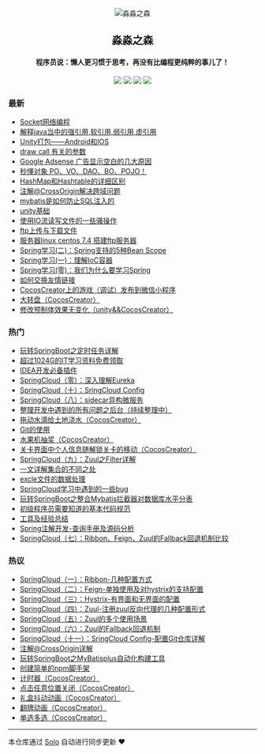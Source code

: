 <p align="center"><img alt="淼淼之森" src="https://www.mmzsblog.cn/images/mmzsit.png"></p><h2 align="center">
淼淼之森
</h2>

<h4 align="center">程序员说：懒人更习惯于思考，再没有比编程更纯粹的事儿了！</h4>
<p align="center"><a title="淼淼之森" target="_blank" href="https://github.com/mmzsblog/solo-blog"><img src="https://img.shields.io/github/last-commit/mmzsblog/solo-blog.svg?style=flat-square&color=FF9900"></a>
<a title="GitHub repo size in bytes" target="_blank" href="https://github.com/mmzsblog/solo-blog"><img src="https://img.shields.io/github/repo-size/mmzsblog/solo-blog.svg?style=flat-square"></a>
<a title="Solo Version" target="_blank" href="https://github.com/b3log/solo/releases"><img src="https://img.shields.io/badge/solo-3.6.3-f1e05a.svg?style=flat-square&color=blueviolet"></a>
<a title="Hits" target="_blank" href="https://github.com/b3log/hits"><img src="https://hits.b3log.org/mmzsblog/solo-blog.svg"></a></p>

### 最新

* [Socket网络编程](https://www.mmzsblog.cn/articles/2019/09/02/1567431601698.html)
* [解释java当中的强引用,软引用,弱引用,虚引用](https://www.mmzsblog.cn/articles/2019/09/02/1567408607686.html)
* [Unity打包——Android和IOS](https://www.mmzsblog.cn/articles/2019/08/30/1567173660972.html)
* [draw call 有关的参数](https://www.mmzsblog.cn/articles/2019/08/29/1567085834529.html)
* [Google Adsense 广告显示空白的几大原因](https://www.mmzsblog.cn/articles/2019/08/29/1567044999362.html)
* [秒懂对象 PO、VO、DAO、BO、POJO！](https://www.mmzsblog.cn/articles/2019/08/28/1566974052811.html)
* [HashMap和Hashtable的详细区别](https://www.mmzsblog.cn/articles/2019/08/27/1566889820592.html)
* [注解@CrossOrigin解决跨域问题](https://www.mmzsblog.cn/articles/2019/08/23/1566526598886.html)
* [mybatis是如何防止SQL注入的](https://www.mmzsblog.cn/articles/2019/08/22/1566442338175.html)
* [unity基础](https://www.mmzsblog.cn/articles/2019/08/21/1566382177030.html)
* [使用IO流读写文件的一些骚操作](https://www.mmzsblog.cn/articles/2019/08/20/1566309336375.html)
* [ftp上传与下载文件](https://www.mmzsblog.cn/articles/2019/08/20/1566309291864.html)
* [服务器linux centos 7.4 搭建ftp服务器](https://www.mmzsblog.cn/articles/2019/08/20/1566309142008.html)
* [Spring学习(二)：Spring支持的5种Bean Scope](https://www.mmzsblog.cn/articles/2019/08/19/1566204401814.html)
* [Spring学习(一)：理解IoC容器](https://www.mmzsblog.cn/articles/2019/08/19/1566204269196.html)
* [Spring学习(零)：我们为什么要学习Spring](https://www.mmzsblog.cn/articles/2019/08/19/1566204001282.html)
* [如何交换友情链接](https://www.mmzsblog.cn/articles/2019/08/19/1566201476640.html)
* [CocosCreator上的游戏（调试）发布到微信小程序](https://www.mmzsblog.cn/articles/2019/08/09/1565362167324.html)
* [大转盘（CocosCreator）](https://www.mmzsblog.cn/articles/2019/08/09/1565361901961.html)
* [修改预制体效果无变化（unity&&CocosCreator）](https://www.mmzsblog.cn/articles/2019/08/09/1565361694233.html)

### 热门

* [玩转SpringBoot之定时任务详解](https://www.mmzsblog.cn/articles/2019/08/08/1565247960802.html)
* [超过1024G的IT学习资料免费领取](https://www.mmzsblog.cn/articles/2019/08/07/1565164056809.html)
* [IDEA开发必备插件](https://www.mmzsblog.cn/articles/2019/08/05/1564991559394.html)
* [SpringCloud（零）：深入理解Eureka](https://www.mmzsblog.cn/articles/2019/08/06/1565077729804.html)
* [SpringCloud（十）：SringCloud Config](https://www.mmzsblog.cn/articles/2019/08/06/1565078155409.html)
* [SpringCloud（八）：sidecar异构微服务](https://www.mmzsblog.cn/articles/2019/08/06/1565078073512.html)
* [整理开发中遇到的所有问题之后台（持续整理中）](https://www.mmzsblog.cn/articles/2019/08/08/1565256407388.html)
* [拖动水滴给土地浇水（CocosCreator）](https://www.mmzsblog.cn/articles/2019/08/09/1565360848369.html)
* [Git的使用](https://www.mmzsblog.cn/articles/2019/08/05/1564991521185.html)
* [水果机抽奖（CocosCreator）](https://www.mmzsblog.cn/articles/2019/08/09/1565361048793.html)
* [关卡界面中个人信息随解锁关卡的移动（CocosCreator）](https://www.mmzsblog.cn/articles/2019/08/09/1565361531860.html)
* [SpringCloud（九）：Zuul之Filter详解](https://www.mmzsblog.cn/articles/2019/08/06/1565078123439.html)
* [一文详解集合的不同之处 ](https://www.mmzsblog.cn/articles/2019/08/08/1565255569239.html)
* [excle文件的数据处理](https://www.mmzsblog.cn/articles/2019/08/06/1565077029866.html)
* [SpringCloud学习中遇到的一些bug](https://www.mmzsblog.cn/articles/2019/08/06/1565078225369.html)
* [玩转SpringBoot之整合Mybatis拦截器对数据库水平分表](https://www.mmzsblog.cn/articles/2019/08/08/1565249428372.html)
* [初级程序员需要知道的基本代码规范](https://www.mmzsblog.cn/articles/2019/08/08/1565255455760.html)
* [工具及经验总结](https://www.mmzsblog.cn/articles/2019/08/07/1565161662449.html)
* [Spring注解开发-查询手册及源码分析](https://www.mmzsblog.cn/articles/2019/08/07/1565162136695.html)
* [SpringCloud（七）：Ribbon、Feign、Zuul的Fallback回退机制比较](https://www.mmzsblog.cn/articles/2019/08/06/1565078043815.html)

### 热议

* [SpringCloud（一）：Ribbon-几种配置方式](https://www.mmzsblog.cn/articles/2019/08/06/1565077811130.html)
* [SpringCloud（二）：Feign-单独使用及对hystrix的支持配置](https://www.mmzsblog.cn/articles/2019/08/06/1565077848633.html)
* [SpringCloud（三）：Hystrix-有界面和无界面的配置](https://www.mmzsblog.cn/articles/2019/08/06/1565077872515.html)
* [SpringCloud（四）：Zuul-注册zuul反向代理的几种配置形式](https://www.mmzsblog.cn/articles/2019/08/06/1565077904571.html)
* [SpringCloud（五）：Zuul的多个使用场景](https://www.mmzsblog.cn/articles/2019/08/06/1565077978928.html)
* [SpringCloud（六）：Zuul的Fallback回退机制](https://www.mmzsblog.cn/articles/2019/08/06/1565078012628.html)
* [SpringCloud（十一）：SringCloud Config-配置Git仓库详解](https://www.mmzsblog.cn/articles/2019/08/06/1565078182745.html)
* [注解@CrossOrigin详解](https://www.mmzsblog.cn/articles/2019/08/08/1565236280771.html)
* [玩转SpringBoot之MyBatisplus自动化构建工具](https://www.mmzsblog.cn/articles/2019/08/08/1565236458796.html)
* [创建简单的npm脚手架](https://www.mmzsblog.cn/articles/2019/08/08/1565255500726.html)
* [计时器（CocosCreator）](https://www.mmzsblog.cn/articles/2019/08/09/1565343164154.html)
* [点击任意位置关闭（CocosCreator）](https://www.mmzsblog.cn/articles/2019/08/09/1565360209287.html)
* [礼盒抖动动画（CocosCreator）](https://www.mmzsblog.cn/articles/2019/08/09/1565360457756.html)
* [翻牌动画（CocosCreator）](https://www.mmzsblog.cn/articles/2019/08/09/1565360665278.html)
* [单选多选（CocosCreator）](https://www.mmzsblog.cn/articles/2019/08/09/1565361192016.html)

---

本仓库通过 [Solo](https://github.com/b3log/solo) 自动进行同步更新 ❤️ 